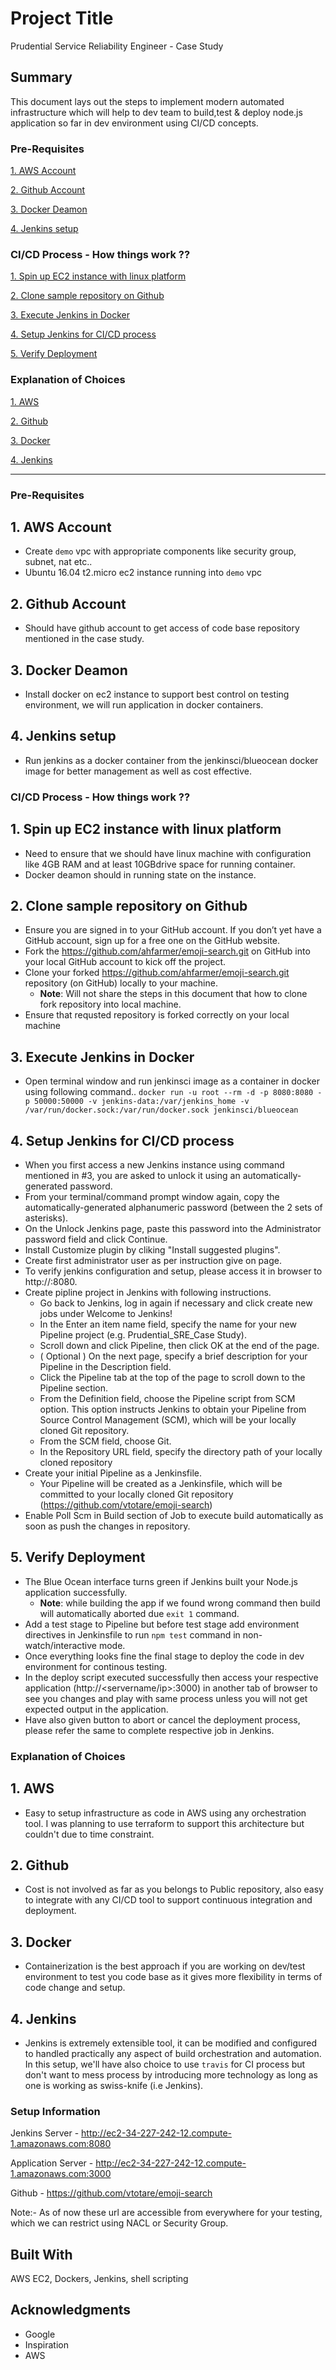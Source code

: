# Project Title

Prudential Service Reliability Engineer - Case Study

## Summary ##

This document lays out the steps to implement modern automated infrastructure which will help to dev team to build,test & deploy node.js application so far in dev environment using CI/CD concepts.

### Pre-Requisites ###

[1. AWS Account](#1-aws-account)

[2. Github Account](#2-github-account)

[3. Docker Deamon](#3-docker-deamon)

[4. Jenkins setup](#4-jenkins-setup)


### CI/CD Process - How things work ?? ###

[1. Spin up EC2 instance with linux platform](#1-spin-up-ec2-instance-with-linux-platform)

[2. Clone sample repository on Github](#2-clone-sample-repository-on-github)

[3. Execute Jenkins in Docker](#3-execute-jenkins-in-docker)

[4. Setup Jenkins for CI/CD process](#4-setup-jenkins-for-ci/cd-process)

[5. Verify Deployment](#5-verify-deployment)


### Explanation of Choices ###

[1. AWS](#1-aws)

[2. Github](#2-github)

[3. Docker](#3-docker)

[4. Jenkins](#4-jenkins)

---

### Pre-Requisites

## 1. AWS Account
- Create `demo` vpc with appropriate components like security group, subnet, nat etc..
- Ubuntu 16.04 t2.micro ec2 instance running into `demo` vpc


## 2. Github Account
- Should have github account to get access of code base repository mentioned in the case study.


## 3. Docker Deamon
- Install docker on ec2 instance to support best control on testing environment, we will run application in docker containers.


## 4. Jenkins setup
- Run jenkins as a docker container from the jenkinsci/blueocean docker image for better management as well as cost effective.


### CI/CD Process - How things work ??

## 1. Spin up EC2 instance with linux platform   
- Need to ensure that we should have linux machine with configuration like 4GB RAM and at least 10GBdrive space for running container.
- Docker deamon should in running state on the instance.


## 2. Clone sample repository on Github
- Ensure you are signed in to your GitHub account. If you don’t yet have a GitHub account, sign up for a free one on the GitHub website.
- Fork the https://github.com/ahfarmer/emoji-search.git  on GitHub into your local GitHub account to kick off the project.
- Clone your forked https://github.com/ahfarmer/emoji-search.git repository (on GitHub) locally to your machine.
  - **Note**: Will not share the steps in this document that how to clone fork repository into local machine.
- Ensure that requsted repository is forked correctly on your local machine


## 3. Execute Jenkins in Docker
- Open terminal window and run jenkinsci image as a container in docker using following command..
  `docker run -u root --rm -d -p 8080:8080 -p 50000:50000 -v jenkins-data:/var/jenkins_home -v /var/run/docker.sock:/var/run/docker.sock jenkinsci/blueocean`


## 4. Setup Jenkins for CI/CD process
- When you first access a new Jenkins instance using command mentioned in #3, you are asked to unlock it using an automatically-generated password.
- From your terminal/command prompt window again, copy the automatically-generated alphanumeric password (between the 2 sets of asterisks).
- On the Unlock Jenkins page, paste this password into the Administrator password field and click Continue.
- Install Customize plugin by cliking "Install suggested plugins".
- Create first administrator user as per instruction give on page.
- To verify jenkins configuration and setup, please access it in browser to http://<servername>:8080.
- Create pipline project in Jenkins with following instructions.
  - Go back to Jenkins, log in again if necessary and click create new jobs under Welcome to Jenkins!
  - In the Enter an item name field, specify the name for your new Pipeline project (e.g. Prudential_SRE_Case Study).
  - Scroll down and click Pipeline, then click OK at the end of the page.
  - ( Optional ) On the next page, specify a brief description for your Pipeline in the Description field.
  - Click the Pipeline tab at the top of the page to scroll down to the Pipeline section.
  - From the Definition field, choose the Pipeline script from SCM option. This option instructs Jenkins to obtain your Pipeline from Source Control Management (SCM), which will be your locally cloned Git repository.
  - From the SCM field, choose Git.
  - In the Repository URL field, specify the directory path of your locally cloned repository
- Create your initial Pipeline as a Jenkinsfile.
  - Your Pipeline will be created as a Jenkinsfile, which will be committed to your locally cloned Git repository (https://github.com/vtotare/emoji-search)
- Enable Poll Scm in Build section of Job to execute build automatically as soon as push the changes in repository.


## 5. Verify Deployment
- The Blue Ocean interface turns green if Jenkins built your Node.js application successfully.
  - **Note**: while building the app if we found wrong command then build will automatically aborted due `exit 1` command.
- Add a test stage to Pipeline but before test stage add environment directives in Jenkinsfile to run `npm test`
command in non-watch/interactive mode.
- Once everything looks fine the final stage to deploy the code in dev environment for continous testing.
- In the deploy script executed successfully then access your respective application (http://<servername/ip>:3000) in another tab of browser to see you changes and play with same process unless you will not get expected output in the application.
- Have also given button to abort or cancel the deployment process, please refer the same to complete respective job in Jenkins.


### Explanation of Choices

## 1. AWS
- Easy to setup infrastructure as code in AWS using any orchestration tool. I was planning to use terraform to support this architecture but couldn't due to time constraint.

## 2. Github
- Cost is not involved as far as you belongs to Public repository, also easy to integrate with any CI/CD tool to support continuous integration and deployment.

## 3. Docker
- Containerization is the best approach if you are working on dev/test environment to test you code base as it gives more flexibility in terms of code change and setup.

## 4. Jenkins
- Jenkins is extremely extensible tool, it can be modified and configured to handled practically any aspect of build orchestration and automation. In this setup, we'll have also choice to use `travis` for CI process but don't want to mess process by introducing more technology as long as one is working as swiss-knife (i.e Jenkins).


### Setup Information

Jenkins Server - http://ec2-34-227-242-12.compute-1.amazonaws.com:8080 

Application Server - http://ec2-34-227-242-12.compute-1.amazonaws.com:3000

Github 		- https://github.com/vtotare/emoji-search

Note:- As of now these url are accessible from everywhere for your testing, which we can restrict using NACL or Security Group.

## Built With
AWS EC2, Dockers, Jenkins, shell scripting


## Acknowledgments

* Google
* Inspiration
* AWS
